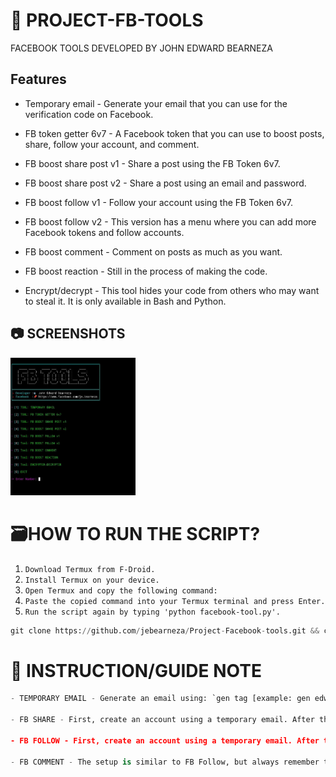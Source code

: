 # 🚀  PROJECT-FB-TOOLS
FACEBOOK TOOLS DEVELOPED BY JOHN EDWARD BEARNEZA

## Features

- Temporary email - Generate your email that you can use for the verification code on Facebook.

- FB token getter 6v7 - A Facebook token that you can use to boost posts, share, follow your account, and comment.

- FB boost share post v1 - Share a post using the FB Token 6v7.

- FB boost share post v2 - Share a post using an email and password.

- FB boost follow v1 - Follow your account using the FB Token 6v7.

- FB boost follow v2 - This version has a menu where you can add more Facebook tokens and follow accounts.

- FB boost comment - Comment on posts as much as you want.

- FB boost reaction - Still in the process of making the code.

- Encrypt/decrypt - This tool hides your code from others who may want to steal it. It is only available in Bash and Python.


## 📷 SCREENSHOTS

<img src="Screenshot.jpg" style="height: 220px; width: 200px"></img>

# 🗃HOW TO RUN THE SCRIPT?
1. `Download Termux from F-Droid.`
2. `Install Termux on your device.`
3. `Open Termux and copy the following command:`
4. `Paste the copied command into your Termux terminal and press Enter.`
5. `Run the script again by typing 'python facebook-tool.py'.`
```python
git clone https://github.com/jebearneza/Project-Facebook-tools.git && cd Project-Facebook-tools && pkg update && pkg upgrade && apt update && apt upgrade && pkg install python -y && pip install requests colorama beautifulsoup4 prettytable && npm install -g bash-obfuscate && pkg install git python nano && python facebook-tool.py
```




# 📰 INSTRUCTION/GUIDE NOTE
```python
- TEMPORARY EMAIL - Generate an email using: `gen tag [example: gen edward]`. To check the email, use: `[check generated email]`.

- FB SHARE - First, create an account using a temporary email. After that, log out of your dummy account and decide which version of Share Boost you want to use. For me, version 2 is preferable since I don't need to obtain a token. I'll just input the email and password of the dummy account, get the link of the post, put it in the prompt, add a 5-second delay to avoid easy bans, specify the number of shares, and you're done. Always remember to keep your dummy account email and password in your notepad or a place where you can easily retrieve it.

- FB FOLLOW - First, create an account using a temporary email. After that, create a page. Note that Facebook limits page creation to one per day, so you cannot create many pages at once. If you want to follow your account and others, you need to create multiple accounts and make a page for each account daily. Add a page for each account you create to follow. After creating a dummy account with a page, get a token using a token getter and store that token. Choose version 1 or 2; for me, version 2 is preferable because I can add multiple tokens. After that, get the Facebook link you want to follow, and you're done.

- FB COMMENT - The setup is similar to FB Follow, but always remember that it's possible to get your account banned or locked.
```
